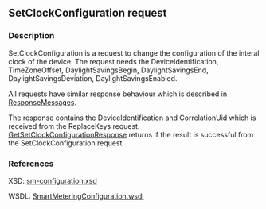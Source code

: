 ## SetClockConfiguration request

### Description
SetClockConfiguration is a request to change the configuration of the interal clock of the device. The request needs the DeviceIdentification, TimeZoneOffset, DaylightSavingsBegin, DaylightSavingsEnd, DaylightSavingsDeviation, DaylightSavingsEnabled.

All requests have similar response behaviour which is described in [ResponseMessages](./ResponseMessages.md).

The response contains the DeviceIdentification and CorrelationUid which is received from the ReplaceKeys request. [GetSetClockConfigurationResponse](GetSetClockConfigurationResponse.md) returns if the result is successful from the SetClockConfiguration request. 

### References

XSD: [sm-configuration.xsd](https://github.com/OSGP/Shared/blob/development/osgp-ws-smartmetering/src/main/resources/schemas/sm-configuration.xsd)

WSDL: [SmartMeteringConfiguration.wsdl](https://github.com/OSGP/Shared/blob/development/osgp-ws-smartmetering/src/main/resources/SmartMeteringConfiguration.wsdl)

